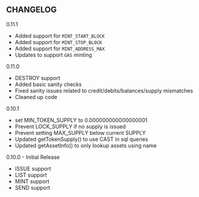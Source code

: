 CHANGELOG
---
0.11.1
- Added support for `MINT_START_BLOCK`
- Added support for `MINT_STOP_BLOCK`
- Added support for `MINT_ADDRESS_MAX`
- Updates to support `GAS` minting

0.11.0
- DESTROY support
- Added basic sanity checks
- Fixed sanity issues related to credit/debits/balances/supply mismatches
- Cleaned up code

0.10.1
- set MIN_TOKEN_SUPPLY to 0.000000000000000001
- Prevent LOCK_SUPPLY if no supply is issued 
- Prevent setting MAX_SUPPLY below current SUPPLY
- Updated getTokenSupply() to use CAST in sql queries
- Updated getAssetInfo() to only lookup assets using name 

0.10.0 - Initial Release
- ISSUE support
- LIST support
- MINT support
- SEND support
